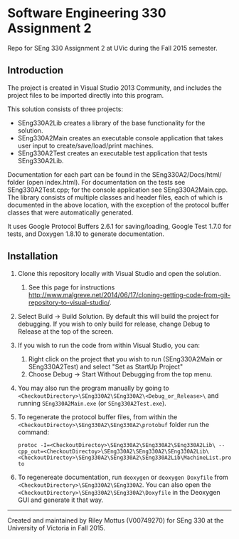 # Software Engineering 330 Assignment 2
Repo for SEng 330 Assignment 2 at UVic during the Fall 2015 semester.

## Introduction
The project is created in Visual Studio 2013 Community, and includes the project files to be imported directly into this program.

This solution consists of three projects:
* SEng330A2Lib creates a library of the base functionality for the solution.
* SEng330A2Main creates an executable console application that takes user input to create/save/load/print machines.
* SEng330A2Test creates an executable test application that tests SEng330A2Lib.

Documentation for each part can be found in the SEng330A2/Docs/html/ folder (open index.html). For documentation on the tests see SEng330A2Test.cpp; for the console application see SEng330A2Main.cpp. The library consists of multiple classes and header files, each of which is documented in the above location, with the exception of the protocol buffer classes that were automatically generated.

It uses Google Protocol Buffers 2.6.1 for saving/loading, Google Test 1.7.0 for tests, and Doxygen 1.8.10 to generate documentation.

## Installation
1. Clone this repository locally with Visual Studio and open the solution.
    1. See this page for instructions http://www.malgreve.net/2014/06/17/cloning-getting-code-from-git-repository-to-visual-studio/.
2. Select Build -> Build Solution. By default this will build the project for debugging. If you wish to only build for release, change Debug to Release at the top of the screen.
3. If you wish to run the code from within Visual Studio, you can:
    1. Right click on the project that you wish to run (SEng330A2Main or SEng330A2Test) and select "Set as StartUp Project"
    2. Choose Debug -> Start Without Debugging from the top menu. 
4. You may also run the program manually by going to `<CheckoutDirectory>\SEng330A2\SEng330A2\<Debug_or_Release>\` and running `SEng330A2Main.exe` (or `SEng330A2Test.exe`).
5. To regenerate the protocol buffer files, from within the `<CheckoutDirectoy>\SEng330A2\SEng330A2\protobuf` folder run the command:

    `protoc -I=<CheckoutDirectoy>\SEng330A2\SEng330A2\SEng330A2Lib\ --cpp_out=<CheckoutDirectoy>\SEng330A2\SEng330A2\SEng330A2Lib\ <CheckoutDirectoy>\SEng330A2\SEng330A2\SEng330A2Lib\MachineList.proto`

6. To regenereate documentation, run `deoxygen` or `deoxygen Doxyfile` from `<CheckoutDirectory>\SEng330A2\SEng330A2`. You can also open the `<CheckoutDirectory>\SEng330A2\SEng330A2\Doxyfile` in the Deoxygen GUI and generate it that way.

---
Created and maintained by Riley Mottus (V00749270) for SEng 330 at the University of Victoria in Fall 2015.
